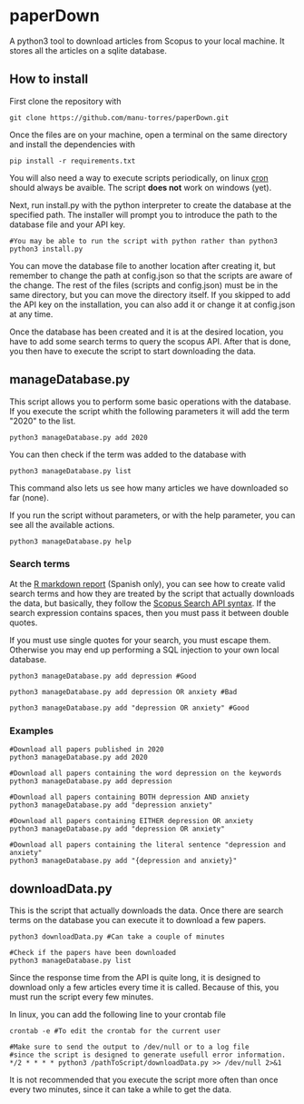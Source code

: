 # paperDown

A python3 tool to download articles from Scopus to your local machine. It stores all the articles on a sqlite database.

## How to install

First clone the repository with

```
git clone https://github.com/manu-torres/paperDown.git
```

Once the files are on your machine, open a terminal on the same directory and install the dependencies with 

```
pip install -r requirements.txt
```

You will also need a way to execute scripts periodically, on linux [cron](https://en.wikipedia.org/wiki/Cron) should always be avaible. The script **does not** work on windows (yet).

Next, run install.py with the python interpreter to create the database at the specified path. The installer will prompt you to introduce the path to the database file and your API key.

```
#You may be able to run the script with python rather than python3
python3 install.py
```

You can move the database file to another location after creating it, but remember to change the path at config.json so that the scripts are aware of the change. The rest of the files (scripts and config.json) must be in the same directory, but you can move the directory itself. If you skipped to add the API key on the installation, you can also add it or change it at config.json at any time.

Once the database has been created and it is at the desired location, you have to add some search terms to query the scopus API. After that is done, you then have to execute the script to start downloading the data.

## manageDatabase.py

This script allows you to perform some basic operations with the database. If you execute the script whith the following parameters it will add the term "2020" to the list.

```
python3 manageDatabase.py add 2020
```

You can then check if the term was added to the database with

```
python3 manageDatabase.py list
```

This command also lets us see how many articles we have downloaded so far (none).

If you run the script without parameters, or with the help parameter, you can see all the available actions.

```
python3 manageDatabase.py help
```

### Search terms

At the [R markdown report](https://manu-torres.github.io/TFGfunc/#Muestra) (Spanish only), you can see how to create valid search terms and how they are treated by the script that actually downloads the data, but basically, they follow the [Scopus Search API syntax](https://dev.elsevier.com/sc_search_tips.html). If the search expression contains spaces, then you must pass it between double quotes.

If you must use single quotes for your search, you must escape them. Otherwise you may end up performing a SQL injection to your own local database.

```
python3 manageDatabase.py add depression #Good

python3 manageDatabase.py add depression OR anxiety #Bad

python3 manageDatabase.py add "depression OR anxiety" #Good
```

### Examples

```
#Download all papers published in 2020
python3 manageDatabase.py add 2020

#Download all papers containing the word depression on the keywords
python3 manageDatabase.py add depression

#Download all papers containing BOTH depression AND anxiety
python3 manageDatabase.py add "depression anxiety"

#Download all papers containing EITHER depression OR anxiety
python3 manageDatabase.py add "depression OR anxiety"

#Download all papers containing the literal sentence "depression and anxiety"
python3 manageDatabase.py add "{depression and anxiety}"
```

## downloadData.py

This is the script that actually downloads the data. Once there are search terms on the database you can execute it to download a few papers.

```
python3 downloadData.py #Can take a couple of minutes

#Check if the papers have been downloaded
python3 manageDatabase.py list
```

Since the response time from the API is quite long, it is designed to download only a few articles every time it is called. Because of this, you must run the script every few minutes.

In linux, you can add the following line to your crontab file

```
crontab -e #To edit the crontab for the current user

#Make sure to send the output to /dev/null or to a log file
#since the script is designed to generate usefull error information.
*/2 * * * * python3 /pathToScript/downloadData.py >> /dev/null 2>&1
```

It is not recommended that you execute the script more often than once every two minutes, since it can take a while to get the data.

